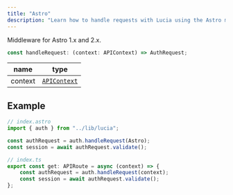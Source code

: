 ```yaml
---
title: "Astro"
description: "Learn how to handle requests with Lucia using the Astro middleware"
---
```


Middleware for Astro 1.x and 2.x.

```ts
const handleRequest: (context: APIContext) => AuthRequest;
```

| name    | type                                                                                  |
| ------- | ------------------------------------------------------------------------------------- |
| context | [`APIContext`](https://docs.astro.build/en/reference/api-reference/#endpoint-context) |

## Example

```ts
// index.astro
import { auth } from "../lib/lucia";

const authRequest = auth.handleRequest(Astro);
const session = await authRequest.validate();
```

```ts
// index.ts
export const get: APIRoute = async (context) => {
	const authRequest = auth.handleRequest(context);
	const session = await authRequest.validate();
};
```
